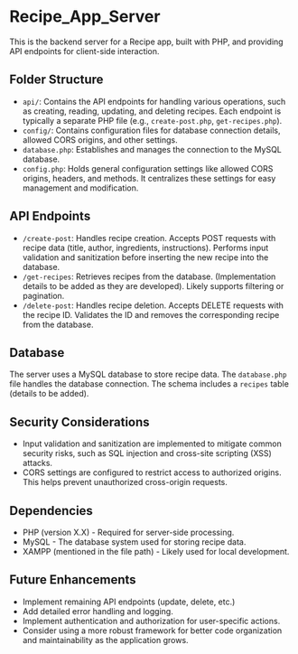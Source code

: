 # Recipe_App_Server

This is the backend server for a Recipe app, built with PHP, and providing API endpoints for client-side interaction.

## Folder Structure

- `api/`: Contains the API endpoints for handling various operations, such as creating, reading, updating, and deleting recipes.  Each endpoint is typically a separate PHP file (e.g., `create-post.php`, `get-recipes.php`).
- `config/`: Contains configuration files for database connection details, allowed CORS origins, and other settings.
- `database.php`: Establishes and manages the connection to the MySQL database.
- `config.php`: Holds general configuration settings like allowed CORS origins, headers, and methods.  It centralizes these settings for easy management and modification.

## API Endpoints

- `/create-post`:  Handles recipe creation.  Accepts POST requests with recipe data (title, author, ingredients, instructions).  Performs input validation and sanitization before inserting the new recipe into the database.
- `/get-recipes`: Retrieves recipes from the database. (Implementation details to be added as they are developed).  Likely supports filtering or pagination.
- `/delete-post`: Handles recipe deletion. Accepts DELETE requests with the recipe ID. Validates the ID and removes the corresponding recipe from the database.
  
## Database

The server uses a MySQL database to store recipe data.  The `database.php` file handles the database connection.  The schema includes a `recipes` table (details to be added).

## Security Considerations

- Input validation and sanitization are implemented to mitigate common security risks, such as SQL injection and cross-site scripting (XSS) attacks.
- CORS settings are configured to restrict access to authorized origins.  This helps prevent unauthorized cross-origin requests.

## Dependencies

- PHP (version X.X) - Required for server-side processing.
- MySQL - The database system used for storing recipe data.
- XAMPP (mentioned in the file path) - Likely used for local development.

## Future Enhancements

- Implement remaining API endpoints (update, delete, etc.)
- Add detailed error handling and logging.
- Implement authentication and authorization for user-specific actions.
- Consider using a more robust framework for better code organization and maintainability as the application grows.
